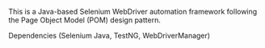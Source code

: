 This is a Java-based Selenium WebDriver automation framework following the Page Object Model (POM) design pattern.

Dependencies (Selenium Java, TestNG, WebDriverManager)
